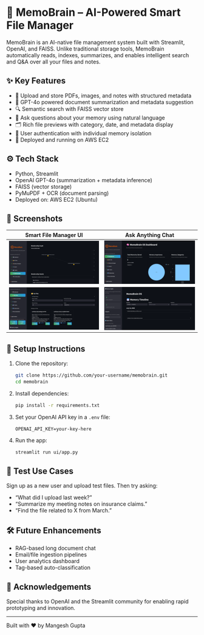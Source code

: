 # 🧠 MemoBrain – AI-Powered Smart File Manager

MemoBrain is an AI-native file management system built with Streamlit, OpenAI, and FAISS. Unlike traditional storage tools, MemoBrain automatically reads, indexes, summarizes, and enables intelligent search and Q&A over all your files and notes.

## ✨ Key Features

- 📂 Upload and store PDFs, images, and notes with structured metadata
- 🧠 GPT-4o powered document summarization and metadata suggestion
- 🔍 Semantic search with FAISS vector store
- 💬 Ask questions about your memory using natural language
- 🗂️ Rich file previews with category, date, and metadata display
- 🔐 User authentication with individual memory isolation
- 🚀 Deployed and running on AWS EC2

## ⚙️ Tech Stack

- Python, Streamlit
- OpenAI GPT-4o (summarization + metadata inference)
- FAISS (vector storage)
- PyMuPDF + OCR (document parsing)
- Deployed on: AWS EC2 (Ubuntu)

## 📸 Screenshots

| Smart File Manager UI | Ask Anything Chat |
|------------------------|-------------------|
| ![Alt text](image-1.png) | ![Alt text](image-2.png) |
| ![Alt text](image-4.png) | ![Alt text](image-3.png) |

## 🚀 Setup Instructions

1. Clone the repository:
   ```bash
   git clone https://github.com/your-username/memobrain.git
   cd memobrain
   ```

2. Install dependencies:
   ```bash
   pip install -r requirements.txt
   ```

3. Set your OpenAI API key in a `.env` file:
   ```env
   OPENAI_API_KEY=your-key-here
   ```

4. Run the app:
   ```bash
   streamlit run ui/app.py
   ```

## 🧪 Test Use Cases

Sign up as a new user and upload test files. Then try asking:

- “What did I upload last week?”
- “Summarize my meeting notes on insurance claims.”
- “Find the file related to X from March.”

## 🛠️ Future Enhancements

- RAG-based long document chat
- Email/file ingestion pipelines
- User analytics dashboard
- Tag-based auto-classification

## 🙌 Acknowledgements

Special thanks to OpenAI and the Streamlit community for enabling rapid prototyping and innovation.

---

Built with ❤️ by Mangesh Gupta